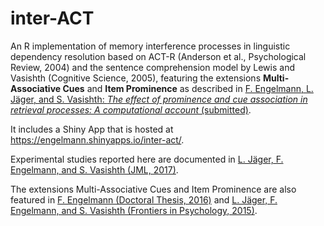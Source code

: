 # inter-ACT
An R implementation of memory interference processes in linguistic dependency resolution based on ACT-R (Anderson et al., Psychological Review, 2004) and the sentence comprehension model by Lewis and Vasishth (Cognitive Science, 2005), featuring the extensions **Multi-Associative Cues** and **Item Prominence** as described in [F. Engelmann, L. J&auml;ger, and S. Vasishth: *The effect of prominence and cue association in retrieval processes: A computational account* (submitted)](https://osf.io/b56qv/).  

It includes a Shiny App that is hosted at https://engelmann.shinyapps.io/inter-act/.

Experimental studies reported here are documented in [L. J&auml;ger, F. Engelmann, and S. Vasishth (JML, 2017)](http://personalpages.manchester.ac.uk/staff/felix.engelmann/publications/JaegerEngelmannVasishth2016.pdf).

The extensions Multi-Associative Cues and Item Prominence are also featured in
[F. Engelmann (Doctoral Thesis, 2016)](https://publishup.uni-potsdam.de/frontdoor/index/index/docId/10086) and 
[L. J&auml;ger, F. Engelmann, and S. Vasishth (Frontiers in Psychology, 2015)](http://journal.frontiersin.org/article/10.3389/fpsyg.2015.00617/abstract).
